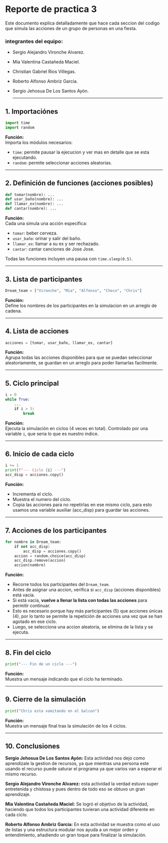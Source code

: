 # Reporte de practica 3 

Este documento explica detalladamente que hace cada seccion del codigo que simula las acciones de un grupo de personas en una fiesta.
### integrantes del equipo:
- Sergio Alejandro Vironche Alvarez.
- Mia Valentina Castañeda Maciel.
- Christian Gabriel Rios Villegas.
- Roberto Alfonso Ambriz Garcia.
- Sergio Jehosua De Los Santos Ayón.

  ---

## 1. Importaciónes

```python
import time
import random
```

**Función:**  
Importa los módulos necesarios:
- `time`: permite pausar la ejecucion y ver mas en detalle que se esta ejecutando.
- `random`: permite seleccionar acciones aleatorias.

---

## 2. Definición de funciones (acciones posibles)

```python
def tomar(nombre): ...
def usar_baño(nombre): ...
def llamar_ex(nombre): ...
def cantar(nombre): ...
```

**Función:**  
Cada una simula una acción específica:
- `tomar`: beber cerveza.
- `usar_baño`: orinar y salir del baño.
- `llamar_ex`: llamar a su ex y ser rechazado.
- `cantar`: cantar canciones de Jose Jose.

Todas las funciones incluyen una pausa con `time.sleep(0.5)`.

---

## 3.  Lista de participantes

```python
Dream_team = ["Vironche", "Mia", "Alfonso", "Checo", "Chris"]
```

**Función:**  
Define los nombres de los participantes en la simulacion en un arreglo de cadena.

---

## 4. Lista de acciones

```python
acciones = [tomar, usar_baño, llamar_ex, cantar]
```

**Función:**  
Agrupa todas las acciones disponibles para que se puedan seleccionar aleatoriamente, se guardan en un arreglo para poder llamarlas facilmente.

---

## 5. Ciclo principal

```python
i = 0
while True:
    ...
    if i > 3:
        break
```

**Función:**  
Ejecuta la simulación en ciclos (4 veces en total). Controlado por una variable `i`, que seria lo que es nuestro indice.

---

## 6. Inicio de cada ciclo

```python
i += 1
print(f"--- Ciclo {i} ---")
acc_disp = acciones.copy()
```

**Función:**  
- Incrementa el ciclo.
- Muestra el numero del ciclo.
- Copia las acciones para no repetirlas en ese mismo ciclo, para esto usamos una variable auxiliar (acc_disp) para guardar las acciones.

---

## 7. Acciones de los participantes

```python
for nombre in Dream_team:
    if not acc_disp:
        acc_disp = acciones.copy()
    accion = random.choice(acc_disp)
    acc_disp.remove(accion)
    accion(nombre)
```

**Función:**  
- Recorre todos los participantes del `Dream_team`.
- Antes de asignar una accion, verifica si `acc_disp` (acciones disponibles) está vacía.
- Si está vacía, **vuelve a llenar la lista con todas las acciones** para permitir continuar.
- Esto es necesario porque hay más participantes (5) que acciones únicas (4), por lo tanto se permite la repetición de acciones una vez que se han agotado en ese ciclo.
- Luego, se selecciona una accion aleatoria, se elimina de la lista y se ejecuta.

---

## 8. Fin del ciclo

```python
print("--- Fin de un ciclo ---")
```

**Función:**  
Muestra un mensaje indicando que el ciclo ha terminado.

---

## 9. Cierre de la simulación

```python
print("Chris esta vomitando en el balcon")
```

**Función:**  
Muestra un mensaje final tras la simulación de los 4 ciclos.

---

## 10. Conclusiones
**Sergio Jehosua De Los Santos Ayón:**
Esta actividad nos dejo como aprendizale la gestion de recursos, ya que mientras una persona este usando el recurso puede saturar el programa ya que varios van a esperar el mismo recurso.

**Sergio Alejandro Vironche Alvarez:**
esta actividad la verdad estuvo super entretenida y chistosa y pues dentro de todo eso se obtuvo un gran aprendizaje.

**Mia Valentina Castañeda Maciel:**
Se logró el objetivo de la actividad, haciendo que todos los participantes tuvieran una actividad diferente en cada ciclo.


**Roberto Alfonso Ambriz Garcia:**
En esta actividad se muestra como el uso de listas y una estructura modular nos ayuda a un mejor orden y entendimiento, añadiendo un gran toque para finalizar la simulación.

